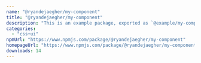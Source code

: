 ```yaml
---
name: "@ryandejaegher/my-component"
title: "@ryandejaegher/my-component"
description: "This is an example package, exported as `@example/my-component`. It consists of two Astro components, **Button** and **Heading**."
categories:
  - "css+ui"
npmUrl: "https://www.npmjs.com/package/@ryandejaegher/my-component"
homepageUrl: "https://www.npmjs.com/package/@ryandejaegher/my-component"
downloads: 14
---
```

